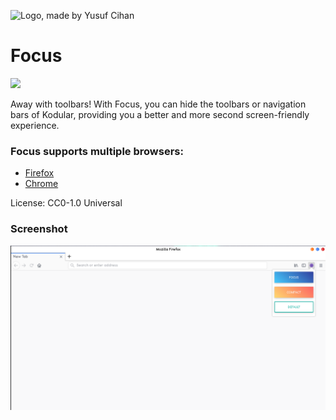 ![Logo, made by Yusuf Cihan](https://addons.cdn.mozilla.net/user-media/addon_icons/1588/1588969-128.png)
# Focus
[![](https://img.shields.io/badge/Platform-Firefox-blue.svg?style=for-the-badge)](#)

Away with toolbars! With Focus, you can hide the toolbars or navigation bars of Kodular, providing you a better and more second screen-friendly experience. 

### Focus supports multiple browsers:

* [Firefox](https://github.com/focus-for-kodular/focus-firefox)
* [Chrome](https://github.com/focus-for-kodular/focus-chrome)

License: CC0-1.0 Universal

### Screenshot
![The creator, showing the addon, on Ubuntu 18.04](https://raw.githubusercontent.com/focus-for-kodular/focus-firefox/master/screenshot.png)
